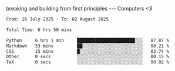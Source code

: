 breaking and building from first principles --- Computers <3

<!--START_SECTION:waka-->

```txt
From: 26 July 2025 - To: 02 August 2025

Total Time: 6 hrs 50 mins

Python     6 hrs 1 min     ██████████████████████░░░   87.87 %
Markdown   33 mins         ██░░░░░░░░░░░░░░░░░░░░░░░   08.21 %
CSS        15 mins         █░░░░░░░░░░░░░░░░░░░░░░░░   03.74 %
Other      0 secs          ░░░░░░░░░░░░░░░░░░░░░░░░░   00.15 %
TeX        0 secs          ░░░░░░░░░░░░░░░░░░░░░░░░░   00.02 %
```

<!--END_SECTION:waka-->
